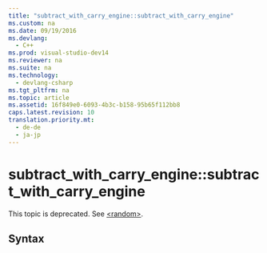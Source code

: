 ```yaml
---
title: "subtract_with_carry_engine::subtract_with_carry_engine"
ms.custom: na
ms.date: 09/19/2016
ms.devlang: 
  - C++
ms.prod: visual-studio-dev14
ms.reviewer: na
ms.suite: na
ms.technology: 
  - devlang-csharp
ms.tgt_pltfrm: na
ms.topic: article
ms.assetid: 16f849e0-6093-4b3c-b158-95b65f112bb8
caps.latest.revision: 10
translation.priority.mt: 
  - de-de
  - ja-jp
---
```

# subtract_with_carry_engine::subtract_with_carry_engine
This topic is deprecated. See [<random\>](../vs140/-random-.md).  
  
## Syntax